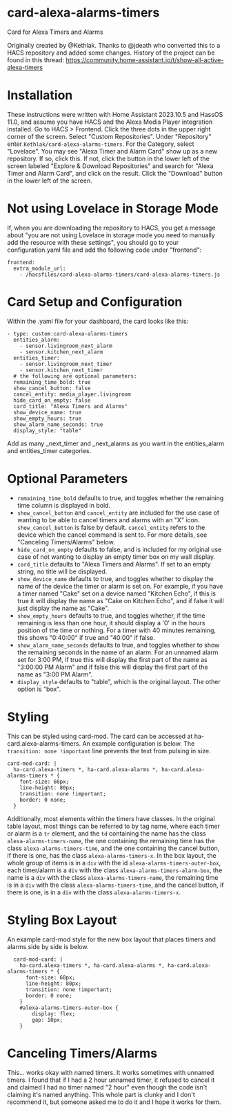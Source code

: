 # card-alexa-alarms-timers
Card for Alexa Timers and Alarms

Originally created by @Kethlak.
Thanks to @jdeath who converted this to a HACS repository and added some changes. History of the project can be found in this thread: https://community.home-assistant.io/t/show-all-active-alexa-timers

# Installation
These instructions were written with Home Assistant 2023.10.5 and HassOS 11.0, and assume you have HACS and the Alexa Media Player integration installed.
Go to HACS > Frontend. Click the three dots in the upper right corner of the screen. Select "Custom Repositories". Under "Repository" enter `Kethlak/card-alexa-alarms-timers`. For the Category, select "Lovelace".
You may see "Alexa Timer and Alarm Card" show up as a new repository. If so, click this. If not, click the button in the lower left of the screen labeled "Explore & Download Repositories" and search for "Alexa Timer and Alarm Card", and click on the result.
Click the "Download" button in the lower left of the screen.

# Not using Lovelace in Storage Mode
If, when you are downloading the repository to HACS, you get a message about "you are not using Lovelace in storage mode you need to manually add the resource with these settings", you should go to your configuration.yaml file and add the following code under "frontend":
```
frontend:
  extra_module_url:
    - /hacsfiles/card-alexa-alarms-timers/card-alexa-alarms-timers.js
```

# Card Setup and Configuration
Within the .yaml file for your dashboard, the card looks like this:

```
- type: custom:card-alexa-alarms-timers
  entities_alarm:
    - sensor.livingroom_next_alarm
    - sensor.kitchen_next_alarm
  entities_timer:
    - sensor.livingroom_next_timer
    - sensor.kitchen_next_timer
  # the following are optional parameters:
  remaining_time_bold: true
  show_cancel_button: false
  cancel_entity: media_player.livingroom
  hide_card_on_empty: false
  card_title: "Alexa Timers and Alarms"
  show_device_name: true
  show_empty_hours: true
  show_alarm_name_seconds: true
  display_style: "table"
```

Add as many _next_timer and _next_alarms as you want in the entities_alarm and entities_timer categories.

# Optional Parameters
- `remaining_time_bold` defaults to true, and toggles whether the remaining time column is displayed in bold.
- `show_cancel_button` and `cancel_entity` are included for the use case of wanting to be able to cancel timers and alarms with an "X" icon. `show_cancel_button` is false by default. `cancel_entity` refers to the device which the cancel command is sent to. For more details, see "Canceling Timers/Alarms" below.
- `hide_card_on_empty` defaults to false, and is included for my original use case of not wanting to display an empty timer box on my wall display.
- `card_title` defaults to "Alexa Timers and Alarms". If set to an empty string, no title will be displayed.
- `show_device_name` defaults to true, and toggles whether to display the name of the device the timer or alarm is set on. For example, if you have a timer named "Cake" set on a device named "Kitchen Echo", if this is true it will display the name as "Cake on Kitchen Echo", and if false it will just display the name as "Cake".
- `show_empty_hours` defaults to true, and toggles whether, if the time remaining is less than one hour, it should display a '0' in the hours position of the time or nothing. For a timer with 40 minutes remaining, this shows "0:40:00" if true and "40:00" if false.
- `show_alarm_name_seconds` defaults to true, and toggles whether to show the remaining seconds in the name of an alarm. For an unnamed alarm set for 3:00 PM, if true this will display the first part of the name as "3:00:00 PM Alarm" and if false this will display the first part of the name as "3:00 PM Alarm".
- `display_style` defaults to "table", which is the original layout. The other option is "box".

# Styling
This can be styled using card-mod. The card can be accessed at ha-card.alexa-alarms-timers. An example configuration is below. The `transition: none !important` line prevents the text from pulsing in size.
```
card-mod-card: |
  ha-card.alexa-timers *, ha-card.alexa-alarms *, ha-card.alexa-alarms-timers * {
    font-size: 60px;
    line-height: 80px;
    transition: none !important;
    border: 0 none;
  }
```
Additionally, most elements within the timers have classes. In the original table layout, most things can be referred to by tag name, where each timer or alarm is a `tr` element, and the `td` containing the name has the class `alexa-alarms-timers-name`, the one containing the remaining time has the class `alexa-alarms-timers-time`, and the one containing the cancel button, if there is one, has the class `alexa-alarms-timers-x`. In the box layout, the whole group of items is in a `div` with the id `alexa-alarms-timers-outer-box`, each timer/alarm is a `div` with the class `alexa-alarms-timers-alarm-box`, the name is a `div` with the class `alexa-alarms-timers-name`, the remaining time is in a `div` with the class `alexa-alarms-timers-time`, and the cancel button, if there is one, is in a `div` with the class `alexa-alarms-timers-x`.

# Styling Box Layout
An example card-mod style for the new box layout that places timers and alarms side by side is below.
```
  card-mod-card: |
    ha-card.alexa-timers *, ha-card.alexa-alarms *, ha-card.alexa-alarms-timers * {
      font-size: 60px;
      line-height: 80px;
      transition: none !important;
      border: 0 none;
    }
    #alexa-alarms-timers-outer-box {
        display: flex;
        gap: 10px;
    }
```

# Canceling Timers/Alarms
This... works okay with named timers. It works sometimes with unnamed timers. I found that if I had a 2 hour unnamed timer, it refused to cancel it and claimed I had no timer named "2 hour" even though the code isn't claiming it's named anything. This whole part is clunky and I don't recommend it, but someone asked me to do it and I hope it works for them.
